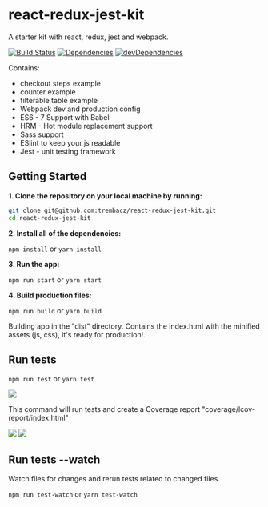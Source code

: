 # react-redux-jest-kit
A starter kit with react, redux, jest and webpack.

[![Build Status](https://travis-ci.org/trembacz/react-redux-jest-kit.svg?branch=master)](https://travis-ci.org/trembacz/react-redux-jest-kit)
[![Dependencies](https://david-dm.org/trembacz/react-redux-jest-kit/status.svg)](https://david-dm.org/trembacz/react-redux-jest-kit?view=list) 
[![devDependencies](https://david-dm.org/trembacz/react-redux-jest-kit/dev-status.svg)](https://david-dm.org/trembacz/react-redux-jest-kit?type=dev&view=list)

Contains:

* checkout steps example
* counter example
* filterable table example
* Webpack dev and production config
* ES6 - 7 Support with Babel
* HRM - Hot module replacement support
* Sass support
* ESlint to keep your js readable
* Jest - unit testing framework


## Getting Started

**1. Clone the repository on your local machine by running:**

```bash
git clone git@github.com:trembacz/react-redux-jest-kit.git
cd react-redux-jest-kit
```

**2. Install all of the dependencies:**

```npm install``` or ```yarn install```

**3. Run the app:**

```npm run start``` or ```yarn start```

**4. Build production files:**

```npm run build``` or ```yarn build```

Building app in the "dist" directory. Contains the index.html with the minified assets (js, css), it's ready for production!.

## Run tests

```npm run test``` or ```yarn test```

![](http://i.imgur.com/Yf4YGGZ.jpg)

This command will run tests and create a Coverage report "coverage/lcov-report/index.html"

![](http://i.imgur.com/KsKduK4.jpg)
![](http://i.imgur.com/oGikWWk.jpg)

## Run tests --watch

Watch files for changes and rerun tests related to changed files.

```npm run test-watch``` or ```yarn test-watch```
